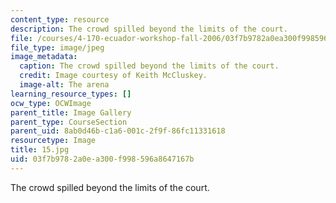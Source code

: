 ```yaml
---
content_type: resource
description: The crowd spilled beyond the limits of the court.
file: /courses/4-170-ecuador-workshop-fall-2006/03f7b9782a0ea300f998596a8647167b_15.jpg
file_type: image/jpeg
image_metadata:
  caption: The crowd spilled beyond the limits of the court.
  credit: Image courtesy of Keith McCluskey.
  image-alt: The arena
learning_resource_types: []
ocw_type: OCWImage
parent_title: Image Gallery
parent_type: CourseSection
parent_uid: 8ab0d46b-c1a6-001c-2f9f-86fc11331618
resourcetype: Image
title: 15.jpg
uid: 03f7b978-2a0e-a300-f998-596a8647167b
---
```

The crowd spilled beyond the limits of the court.

